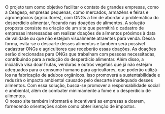O projeto tem como objetivo facilitar o contato de grandes empresas, como a Ceagesp, empresas pequenas, como mercados, armazéns e feiras e agronegócios (agricultores), com ONGs a fim de abordar a problemática do desperdício alimentar, focando nas doações  de alimentos. 
A solução proposta consiste na criação de um site que permitirá o cadastro de empresas interessadas em realizar doações de alimentos próximos à data de validade ou que não estejam visualmente atraentes para venda. Dessa forma, evita-se o descarte desses alimentos e também será possível cadastrar ONGs e agricultores que receberão essas doações. 
As doações serão direcionadas para ONGs que trabalham com pessoas necessitadas, contribuindo para a redução do desperdício alimentar. Além disso, a iniciativa visa doar frutas, verduras e outros vegetais que já não estejam adequados para o consumo humano para agricultores, que poderão utilizá-los na fabricação de adubos orgânicos. Isso promoverá a sustentabilidade e reduzirá o impacto ambiental causado pelo descarte inadequado desses alimentos. 
Com essa solução, busca-se promover a responsabilidade social e ambiental, além de combater minimamente a fome e o desperdício de alimentos.  
O nosso site também informará e incentivará as empresas a doarem, fornecendo orientações sobre como obter isenção de impostos.
